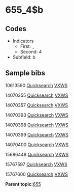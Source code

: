 # 655\_4$b

## Codes

-   Indicators
    -   First: \_
    -   Second: 4
-   Subfield: b

## Sample bibs

10613590 [Quicksearch](https://search.library.yale.edu/catalog/10613590) [VXWS](http://prodorbis.library.yale.edu:7014/vxws/GetHoldingsService?bibId=10613590)

14070355 [Quicksearch](https://search.library.yale.edu/catalog/14070355) [VXWS](http://prodorbis.library.yale.edu:7014/vxws/GetHoldingsService?bibId=14070355)

14070357 [Quicksearch](https://search.library.yale.edu/catalog/14070357) [VXWS](http://prodorbis.library.yale.edu:7014/vxws/GetHoldingsService?bibId=14070357)

14070393 [Quicksearch](https://search.library.yale.edu/catalog/14070393) [VXWS](http://prodorbis.library.yale.edu:7014/vxws/GetHoldingsService?bibId=14070393)

14070398 [Quicksearch](https://search.library.yale.edu/catalog/14070398) [VXWS](http://prodorbis.library.yale.edu:7014/vxws/GetHoldingsService?bibId=14070398)

14070399 [Quicksearch](https://search.library.yale.edu/catalog/14070399) [VXWS](http://prodorbis.library.yale.edu:7014/vxws/GetHoldingsService?bibId=14070399)

14070400 [Quicksearch](https://search.library.yale.edu/catalog/14070400) [VXWS](http://prodorbis.library.yale.edu:7014/vxws/GetHoldingsService?bibId=14070400)

15686448 [Quicksearch](https://search.library.yale.edu/catalog/15686448) [VXWS](http://prodorbis.library.yale.edu:7014/vxws/GetHoldingsService?bibId=15686448)

15767597 [Quicksearch](https://search.library.yale.edu/catalog/15767597) [VXWS](http://prodorbis.library.yale.edu:7014/vxws/GetHoldingsService?bibId=15767597)

15767600 [Quicksearch](https://search.library.yale.edu/catalog/15767600) [VXWS](http://prodorbis.library.yale.edu:7014/vxws/GetHoldingsService?bibId=15767600)

**Parent topic:**[655](../../tags/655/655.md)

